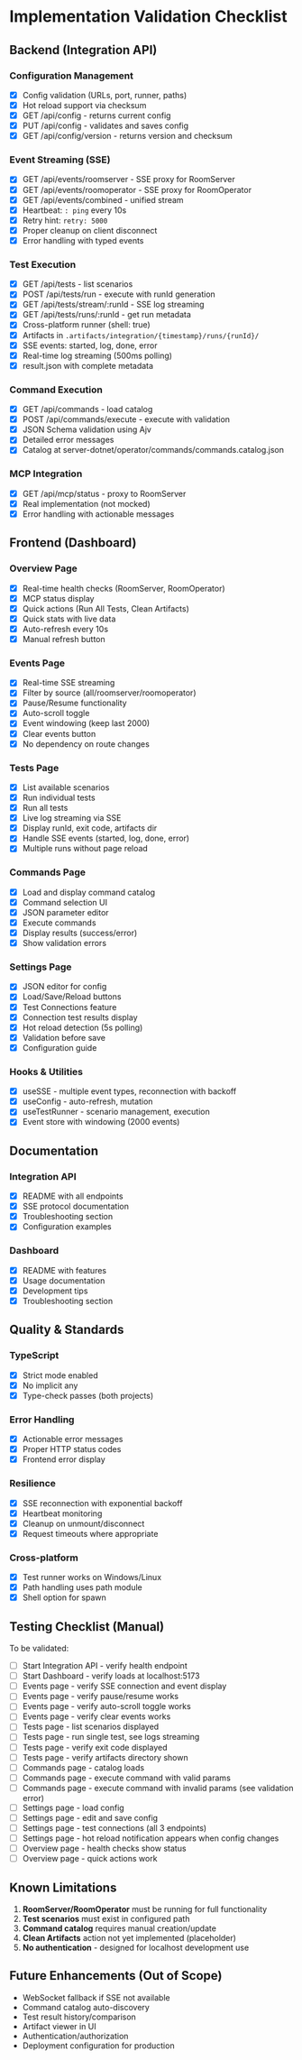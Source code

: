 # Implementation Validation Checklist

## Backend (Integration API)

### Configuration Management
- [x] Config validation (URLs, port, runner, paths)
- [x] Hot reload support via checksum
- [x] GET /api/config - returns current config
- [x] PUT /api/config - validates and saves config
- [x] GET /api/config/version - returns version and checksum

### Event Streaming (SSE)
- [x] GET /api/events/roomserver - SSE proxy for RoomServer
- [x] GET /api/events/roomoperator - SSE proxy for RoomOperator  
- [x] GET /api/events/combined - unified stream
- [x] Heartbeat: `: ping` every 10s
- [x] Retry hint: `retry: 5000`
- [x] Proper cleanup on client disconnect
- [x] Error handling with typed events

### Test Execution
- [x] GET /api/tests - list scenarios
- [x] POST /api/tests/run - execute with runId generation
- [x] GET /api/tests/stream/:runId - SSE log streaming
- [x] GET /api/tests/runs/:runId - get run metadata
- [x] Cross-platform runner (shell: true)
- [x] Artifacts in `.artifacts/integration/{timestamp}/runs/{runId}/`
- [x] SSE events: started, log, done, error
- [x] Real-time log streaming (500ms polling)
- [x] result.json with complete metadata

### Command Execution
- [x] GET /api/commands - load catalog
- [x] POST /api/commands/execute - execute with validation
- [x] JSON Schema validation using Ajv
- [x] Detailed error messages
- [x] Catalog at server-dotnet/operator/commands/commands.catalog.json

### MCP Integration
- [x] GET /api/mcp/status - proxy to RoomServer
- [x] Real implementation (not mocked)
- [x] Error handling with actionable messages

## Frontend (Dashboard)

### Overview Page
- [x] Real-time health checks (RoomServer, RoomOperator)
- [x] MCP status display
- [x] Quick actions (Run All Tests, Clean Artifacts)
- [x] Quick stats with live data
- [x] Auto-refresh every 10s
- [x] Manual refresh button

### Events Page
- [x] Real-time SSE streaming
- [x] Filter by source (all/roomserver/roomoperator)
- [x] Pause/Resume functionality
- [x] Auto-scroll toggle
- [x] Event windowing (keep last 2000)
- [x] Clear events button
- [x] No dependency on route changes

### Tests Page
- [x] List available scenarios
- [x] Run individual tests
- [x] Run all tests
- [x] Live log streaming via SSE
- [x] Display runId, exit code, artifacts dir
- [x] Handle SSE events (started, log, done, error)
- [x] Multiple runs without page reload

### Commands Page
- [x] Load and display command catalog
- [x] Command selection UI
- [x] JSON parameter editor
- [x] Execute commands
- [x] Display results (success/error)
- [x] Show validation errors

### Settings Page
- [x] JSON editor for config
- [x] Load/Save/Reload buttons
- [x] Test Connections feature
- [x] Connection test results display
- [x] Hot reload detection (5s polling)
- [x] Validation before save
- [x] Configuration guide

### Hooks & Utilities
- [x] useSSE - multiple event types, reconnection with backoff
- [x] useConfig - auto-refresh, mutation
- [x] useTestRunner - scenario management, execution
- [x] Event store with windowing (2000 events)

## Documentation

### Integration API
- [x] README with all endpoints
- [x] SSE protocol documentation
- [x] Troubleshooting section
- [x] Configuration examples

### Dashboard
- [x] README with features
- [x] Usage documentation
- [x] Development tips
- [x] Troubleshooting section

## Quality & Standards

### TypeScript
- [x] Strict mode enabled
- [x] No implicit any
- [x] Type-check passes (both projects)

### Error Handling
- [x] Actionable error messages
- [x] Proper HTTP status codes
- [x] Frontend error display

### Resilience
- [x] SSE reconnection with exponential backoff
- [x] Heartbeat monitoring
- [x] Cleanup on unmount/disconnect
- [x] Request timeouts where appropriate

### Cross-platform
- [x] Test runner works on Windows/Linux
- [x] Path handling uses path module
- [x] Shell option for spawn

## Testing Checklist (Manual)

To be validated:
- [ ] Start Integration API - verify health endpoint
- [ ] Start Dashboard - verify loads at localhost:5173
- [ ] Events page - verify SSE connection and event display
- [ ] Events page - verify pause/resume works
- [ ] Events page - verify auto-scroll toggle works
- [ ] Events page - verify clear events works
- [ ] Tests page - list scenarios displayed
- [ ] Tests page - run single test, see logs streaming
- [ ] Tests page - verify exit code displayed
- [ ] Tests page - verify artifacts directory shown
- [ ] Commands page - catalog loads
- [ ] Commands page - execute command with valid params
- [ ] Commands page - execute command with invalid params (see validation error)
- [ ] Settings page - load config
- [ ] Settings page - edit and save config
- [ ] Settings page - test connections (all 3 endpoints)
- [ ] Settings page - hot reload notification appears when config changes
- [ ] Overview page - health checks show status
- [ ] Overview page - quick actions work

## Known Limitations

1. **RoomServer/RoomOperator** must be running for full functionality
2. **Test scenarios** must exist in configured path
3. **Command catalog** requires manual creation/update
4. **Clean Artifacts** action not yet implemented (placeholder)
5. **No authentication** - designed for localhost development use

## Future Enhancements (Out of Scope)

- WebSocket fallback if SSE not available
- Command catalog auto-discovery
- Test result history/comparison
- Artifact viewer in UI
- Authentication/authorization
- Deployment configuration for production
